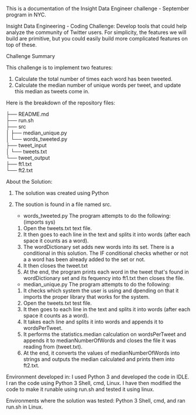 This is a documentation of the Insight Data Engineer challenge - September program in NYC.

Insight Data Engineering - Coding Challenge:
Develop tools that could help analyze the community of Twitter users. For simplicity, the features we will build are primitive, but you could easily build more complicated features on top of these.

Challenge Summary

This challenge is to implement two features:
  1) Calculate the total number of times each word has been tweeted.
  2) Calculate the median number of unique words per tweet, and update this median as tweets come in.

Here is the breakdown of the repository files:

  ├── README.md  
  ├── run.sh  
  ├── src  
  │   ├── median_unique.py  
  │   └── words_tweeted.py  
  ├── tweet_input  
  │   └── tweets.txt  
  └── tweet_output  
      ├── ft1.txt  
      └── ft2.txt  

About the Solution:

1) The solution was created using Python
2) The soution is found in a file named src.

    - words_tweeted.py 
    The program attempts to do the following: (imports sys)
    1) Open the tweets.txt text file. 
    2) It then goes to each line in the text and splits it into words (after each space it counts as a word).
    3) The wordDictionary set adds new words into its set. There is a conditional in this solution. The IF conditional checks whether or not a a word has been already added to the set or not.
    4) It then closes the tweet.txt
    5) At the end, the program prints each word in the tweet that's found in wordDictionary set and its fequency into ft1.txt then closes the file.
    
    - median_unique.py
    The program attempts to do the following:
    1) It checks which system the user is using and dpending on that it imports the proper library that works for the system.
    2) Open the tweets.txt test file.
    3) It then goes to each line in the text and splits it into words (after each space it counts as a word).
    4) It takes each line and splits it into words and appends it to wordsPerTweet.
    5) It performs the statistics.median calculation on wordsPerTweet and appends it to medianNumberOfWords and closes the file it was reading from (tweet.txt).
    6) At the end, it converts the values of medianNumberOfWords into strings and outputs the median calculated and prints them into ft2.txt.

  Environment developed in:
  I used Python 3 and developed the code in IDLE. I ran the code using Python 3 Shell, cmd, Linux.
  I have then modified the code to make it runable using run.sh and tested it using linux.
  
  Environments where the solution was tested:
  Python 3 Shell, cmd, and ran run.sh in Linux.
